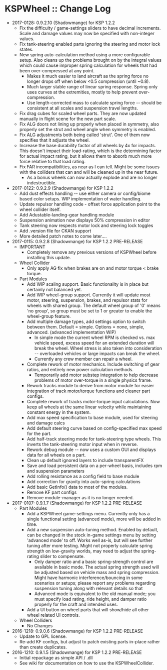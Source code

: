 # KSPWheel :: Change Log

* 2017-0128: 0.9.2.10 (Shadowmange) for KSP 1.2.2
	+ Fix the difficulty / game-settings sliders to have decimal increments.  Scale and damage values may now be specified with non-integer values.
	+ Fix tank-steering enabled parts ignoring the steering and motor lock states.
	+ New spring auto-calculation method using a more configurable setup.  Also cleans up the problems brought on by the integral values which could cause improper spring calculation for wheels that had been over-compressed at any point.
		- Makes it much easier to land aircraft as the spring force no longer drops off when below <0.5 compression (until ~0.8).
		- Much larger stable range of linear spring response.  Spring only uses curves at the extremities, mostly to help prevent over-compression.
		- Use length-corrected mass to calculate spring force -- should be consistent at all scales and suspension travel lengths.
	+ Fix drag cubes for scaled wheel parts.  They are now updated manually in flight scene for the new part scale.
	+ Fix ALG doors not lining up properly when placed in symmetry, also properly set the strut and wheel angle when symmetry is enabled.
	+ Fix ALG adjustments both being called 'strut'.  One of them now specifies that it adjusts the wheel.
	+ Increase the base durability factor of all wheels by 4x for impacts.  This doesn't impact their load-rating, which is the determining factor for actual impact rating, but it allows them to absorb much more force relative to that load rating.
	+ Fix FAR incompatibilities, as near as I can tell.  Might be some issues with the colliders that can and will be cleaned up in the near future.
		- As a bonus wheels can now actually explode and are no longer indestructible.
* 2017-0122: 0.9.2.9 (Shadowmange) for KSP 1.2.2
	+ Add dust effects handling -- use either camera or config/biome based color setups.  WIP implementation of water handling.
	+ Update repulsor handling code - offset force application point to the wheel collider itself.
	+ Add Adustable-landing-gear handling module
	+ Suspension animation now displays 50% compression in editor
	+ Tank steering now respects motor lock and steering lock toggles
	+ Add .version file for CKAN support
	+ More detailed patch notes to come later....
* 2017-0115: 0.9.2.8 (Shadowmange) for KSP 1.2.2 PRE-RELEASE
	+ IMPORTANT
		- Completely remove any previous versions of KSPWheel before installing this update.
	+ Wheel Collider
		- Only apply AG fix when brakes are on and motor torque < brake torque.
	+ Part Modules
		- Add WIP scaling support.  Basic functionality is in place but certainly not balanced yet.
		- Add WIP wheel-group support.  Currently it will update most motor, steering, suspension, brakes, and repulsor stats for wheels with shared group.  The default wheel group of '0' means 'no group', so group must be set to 1 or greater to enable the wheel-group feature.
		- Add multiple damage types, add settings option to switch between them.  Default = simple.  Options = none, simple, advanced.  (advanced implementation WIP)
			- In simple mode the current wheel RPM is checked vs. max vehicle speed, excess speed for an extended duration will break the wheel.  Wheel stress is also taken into consideration -- overloaded vehicles or large impacts can break the wheel.
			- Currently any crew member can repair a wheel.
		- Complete rework of motor mechanics.  Include switching of gear ratios, and entirely new power calculation methods.
			- Temporarily add motor substep integration to help decrease problems of motor over-torque in a single physics frame.
		- Rework tracks module to derive from motor module for easier integration of track motor/torque functions and cleaner part configs.
		- Complete rework of tracks motor-torque input calculations.  Now keep all wheels at the same linear velocity while maintaining constant energy in the system.
		- Add max speed specification to base module, used for steering and damage calcs
		- Add default steering curve based on config-specified max speed for the part.
		- Add half-track steering mode for tank-steering type wheels.  This inverts the tank-steering motor input when in reverse.
		- Rework debug module -- now uses a custom GUI and displays data for all wheels on a part.
		- Clean up default ignored layers to include transparentFX
		- Save and load persistent data on a per-wheel basis, includes rpm and suspension parameters
		- Add rolling resistance as a config field to base module
		- Add correction for gravity into auto-spring calculations
		- Add basic GetInfo() data to most of the modules.
		- Remove KF part configs
		- Remove module-manager as it is no longer needed.
* 2017-0107: 0.9.1.7 (Shadowmange) for KSP 1.2.2 PRE-RELEASE
	+ Part Modules
		- Add a KSPWheel game-settings menu.  Currently only has a single functional setting (advanced mode), more will be added in time.
		- Add a new suspension auto-tuning method.  Enabled by default, can be changed in the stock in-game settings menu by setting 'advanced mode' to off.  Works well as-is, but will see further tuning after more testing.  Might not properly calculate spring strength on low-gravity worlds, may need to adjust the spring-rating slider to compensate.
			- Only damper ratio and a basic spring-strength control are available in basic mode.  The actual spring strength used will be adjusted based on vehicle mass and spring compression.  Might have harmonic interference/bouncing in some scenarios or setups;  please report any problems regarding suspension tuning along with relevant details so that
			- Advanced mode is equivalent to the old manual mode; you must specify load rating, ride height, and damper ratio properly for the craft and intended uses.
		- Add a UI button on wheel parts that will show/hide all other wheel related UI controls.
	+ Wheel Colliders
		- No Changes
* 2016-1218: 0.9.0.6 (Shadowmange) for KSP 1.2.2 PRE-RELEASE
	+ Update to GPL license.
	+ Re-add KF configs, but adjust to patch existing parts in-place rather than create duplicates.
* 2016-1210: 0.9.1.5 (Shadowmange) for KSP 1.2.2 PRE-RELEASE
	+ Initial repackage as simple API / .dll
	+ See wiki for documentation on how to use the KSPWheelCollider.
